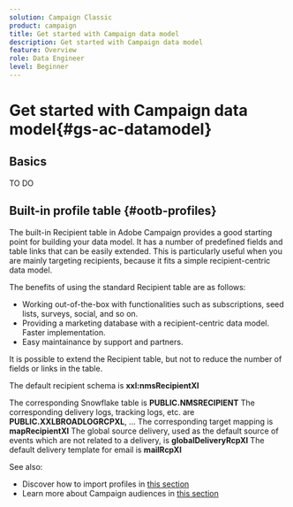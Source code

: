 ```yaml
---
solution: Campaign Classic
product: campaign
title: Get started with Campaign data model
description: Get started with Campaign data model
feature: Overview
role: Data Engineer
level: Beginner
---
```


# Get started with Campaign data model{#gs-ac-datamodel}

## Basics

TO DO

## Built-in profile table {#ootb-profiles}

The built-in Recipient table in Adobe Campaign provides a good starting point for building your data model. It has a number of predefined fields and table links that can be easily extended. This is particularly useful when you are mainly targeting recipients, because it fits a simple recipient-centric data model.

The benefits of using the standard Recipient table are as follows:

* Working out-of-the-box with functionalities such as subscriptions, seed lists, surveys, social, and so on.
* Providing a marketing database with a recipient-centric data model.
Faster implementation.
* Easy maintainance by support and partners.

It is possible to extend the Recipient table, but not to reduce the number of fields or links in the table.

The default recipient schema is **xxl:nmsRecipientXl**

The corresponding Snowflake table is **PUBLIC.NMSRECIPIENT**
The corresponding delivery logs, tracking logs, etc. are **PUBLIC.XXLBROADLOGRCPXL**, ...
The corresponding target mapping is **mapRecipientXl**
The global source delivery, used as the default source of events which are not related to a delivery, is **globalDeliveryRcpXl**
The default delivery template for email is **mailRcpXl**


See also:

* Discover how to import profiles in [this section](../start/import.md)
* Learn more about Campaign audiences in [this section](../start/audiences.md)
